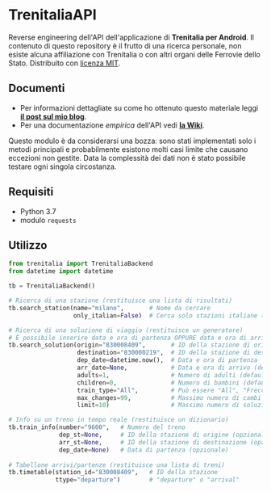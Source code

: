 # TrenitaliaAPI

Reverse engineering dell'API dell'applicazione di **Trenitalia per Android**. Il contenuto di questo repository è il frutto di una ricerca personale, non esiste alcuna affiliazione con Trenitalia o con altri organi delle Ferrovie dello Stato. Distribuito con [licenza MIT](https://github.com/jacopo-j/TrenitaliaAPI/LICENSE).

## Documenti

* Per informazioni dettagliate su come ho ottenuto questo materiale leggi [**il post sul mio blog**](https://blog.jacopojannone.com/2018/09/24/trenitalia-app-reversed.html).
* Per una documentazione *empirica* dell'API vedi [**la Wiki**](https://github.com/jacopo-j/TrenitaliaAPI/wiki/API-dell'app-Trenitalia).

Questo modulo è da considerarsi una bozza: sono stati implementati solo i metodi principali e probabilmente esistono molti casi limite che causano eccezioni non gestite. Data la complessità dei dati non è stato possibile testare ogni singola circostanza.

## Requisiti

* Python 3.7
* modulo `requests`

## Utilizzo

```python
from trenitalia import TrenitaliaBackend
from datetime import datetime

tb = TrenitaliaBackend()

# Ricerca di una stazione (restituisce una lista di risultati)
tb.search_station(name="milano",       # Nome da cercare
                  only_italian=False)  # Cerca solo stazioni italiane (default = False)

# Ricerca di una soluzione di viaggio (restituisce un generatore)
# È possibile inserire data e ora di partenza OPPURE data e ora di arrivo
tb.search_solution(origin="830008409",       # ID della stazione di origine
                   destination="830000219",  # ID della stazione di destinazione
                   dep_date=datetime.now(),  # Data e ora di partenza
                   arr_date=None,            # Data e ora di arrivo (default = None)
                   adults=1,                 # Numero di adulti (default = 1)
                   children=0,               # Numero di bambini (default = 0)
                   train_type="All",         # Può essere "All", "Frecce", "Regional" (default = "All")
                   max_changes=99,           # Massimo numero di cambi (default = 99)
                   limit=10)                 # Massimo numero di soluzioni da cercare (default = 10)

# Info su un treno in tempo reale (restituisce un dizionario)
tb.train_info(number="9600",   # Numero del treno
              dep_st=None,     # ID della stazione di origine (opzionale)
              arr_st=None,     # ID della stazione di destinazione (opzionale)
              dep_date=None)   # Data di partenza (opzionale)
              
# Tabellone arrivi/partenze (restituisce una lista di treni)
tb.timetable(station_id="830008409",   # ID della stazione
             ttype="departure")        # "departure" o "arrival"


```
